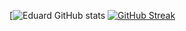 [![Eduard GitHub stats](https://github-readme-stats.vercel.app/api?username=arceduardvincent&show_icons=true&theme=highcontrast)
[![GitHub Streak](https://github-readme-streak-stats.herokuapp.com/?user=arceduardvincent&theme&theme=dark)](https://git.io/streak-stats)

